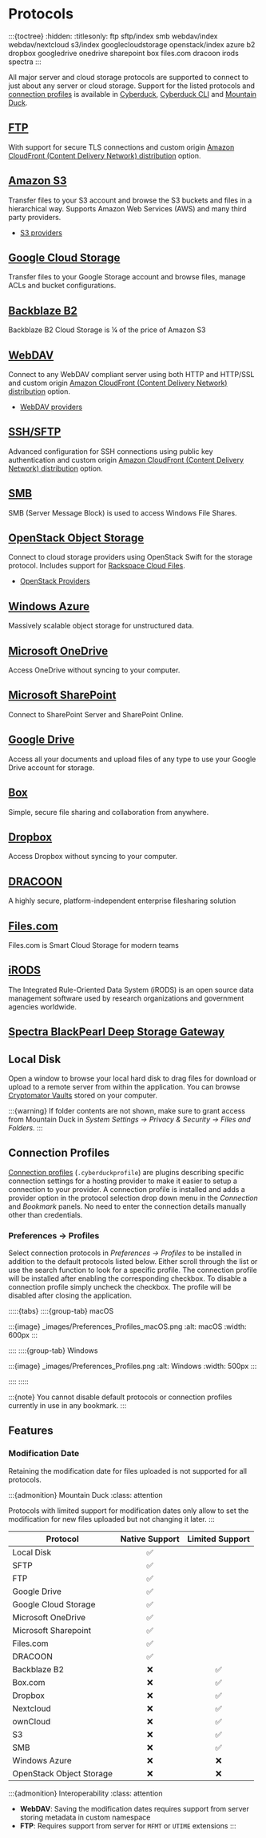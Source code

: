 Protocols
====

:::{toctree}
:hidden:
:titlesonly:
ftp
sftp/index
smb
webdav/index
webdav/nextcloud
s3/index
googlecloudstorage
openstack/index
azure
b2
dropbox
googledrive
onedrive
sharepoint
box
files.com
dracoon
irods
spectra
:::

All major server and cloud storage protocols are supported to connect to just about any server or cloud storage. Support for the listed protocols and [connection profiles](profiles/index.md) is available in [Cyberduck](../cyberduck/index.md), [Cyberduck CLI](../cli/index.md) and [Mountain Duck](../mountainduck/index.md).

## [FTP](ftp.md)

With support for secure TLS connections and custom origin [Amazon CloudFront (Content Delivery Network) distribution](../protocols/cdn/cloudfront) option.

## [Amazon S3](s3/index.md)

Transfer files to your S3 account and browse the S3 buckets and files in a hierarchical way. Supports Amazon Web Services (AWS) and many third party providers.

- [S3 providers](s3/index.md#third-party-providers)

## [Google Cloud Storage](googlecloudstorage.md)

Transfer files to your Google Storage account and browse files, manage ACLs and bucket configurations.

## [Backblaze B2](b2.md)

Backblaze B2 Cloud Storage is ¼ of the price of Amazon S3

## [WebDAV](webdav/index.md)

Connect to any WebDAV compliant server using both HTTP and HTTP/SSL and custom origin [Amazon CloudFront (Content Delivery Network) distribution](cdn/cloudfront.md) option.

- [WebDAV providers](webdav/index.md#providers)

## [SSH/SFTP](sftp/index.md)

Advanced configuration for SSH connections using public key authentication and custom origin [Amazon CloudFront (Content Delivery Network) distribution](cdn/cloudfront.md) option.

## [SMB](smb.md)

SMB (Server Message Block) is used to access Windows File Shares.

## [OpenStack Object Storage](openstack/index.md)

Connect to cloud storage providers using OpenStack Swift for the storage protocol. Includes support for [Rackspace Cloud Files](openstack/cloudfiles).

- [OpenStack Providers](openstack/index.md#third-party-providers)

## [Windows Azure](azure.md)

Massively scalable object storage for unstructured data.

## [Microsoft OneDrive](onedrive.md)

Access OneDrive without syncing to your computer.

## [Microsoft SharePoint](sharepoint.md)

Connect to SharePoint Server and SharePoint Online.

## [Google Drive](googledrive.md)

Access all your documents and upload files of any type to use your Google Drive account for storage.

## [Box](box.md)

Simple, secure file sharing and collaboration from anywhere.

## [Dropbox](dropbox.md)

Access Dropbox without syncing to your computer.

## [DRACOON](dracoon.md)

A highly secure, platform-independent enterprise filesharing solution

## [Files.com](files.com.md)

Files.com is Smart Cloud Storage for modern teams

## [iRODS](irods.md)

The Integrated Rule-Oriented Data System (iRODS) is an open source data management software used by research organizations and government agencies worldwide.

## [Spectra BlackPearl Deep Storage Gateway](spectra.md)

## Local Disk
Open a window to browse your local hard disk to drag files for download or upload to a remote server from within the application. You can browse [Cryptomator Vaults](../cryptomator/index.md#access-vaults-on-local-disk) stored on your computer.

:::{warning}
If folder contents are not shown, make sure to grant access from Mountain Duck in *System Settings → Privacy & Security → Files and Folders*.
:::

## Connection Profiles

[Connection profiles](profiles/index.md) (`.cyberduckprofile`) are plugins describing specific connection settings for a hosting provider to make it easier to setup a connection to your provider. A connection profile is installed and adds a provider option in the protocol selection drop down menu in the *Connection* and *Bookmark* panels. No need to enter the connection details manually other than credentials.

### Preferences → Profiles

Select connection protocols in _Preferences → Profiles_ to be installed in addition to the default protocols listed below. Either scroll through the list or use the search function to look for a specific profile. The connection profile will be installed after enabling the corresponding checkbox. To disable a connection profile simply uncheck the checkbox. The profile will be disabled after closing the application.

:::::{tabs}
::::{group-tab} macOS

:::{image} _images/Preferences_Profiles_macOS.png
:alt: macOS
:width: 600px
:::

::::
::::{group-tab} Windows

:::{image} _images/Preferences_Profiles.png
:alt: Windows
:width: 500px
:::

::::
:::::

:::{note}
You cannot disable default protocols or connection profiles currently in use in any bookmark.
:::

## Features
### Modification Date
Retaining the modification date for files uploaded is not supported for all protocols.

:::{admonition} Mountain Duck
:class: attention

Protocols with limited support for modification dates only allow to set the modification for new files uploaded but not changing it later.
:::

| Protocol             | Native Support | Limited Support |
|----------------------| :---: | :---: |
| Local Disk           | ✅ ||
| SFTP                 | ✅ ||
| FTP                  | ✅ ||
| Google Drive         | ✅ ||
| Google Cloud Storage | ✅ ||
| Microsoft OneDrive   | ✅ ||
| Microsoft Sharepoint | ✅ ||
| Files.com            | ✅ ||
| DRACOON              | ✅ ||
| Backblaze B2         | ❌	| ✅ |
| Box.com              | ❌	| ✅ |
| Dropbox              | ❌	| ✅ |
| Nextcloud            | ❌ | ✅ |
| ownCloud             | ❌	| ✅ |
| S3                   | ❌ | ✅ |
| SMB                  | ❌ | ✅ |
| Windows Azure        | ❌ | ❌ |
| OpenStack Object Storage        | ❌ | ❌ |

:::{admonition} Interoperability
:class: attention

- **WebDAV**: Saving the modification dates requires support from server storing metadata in custom namespace
- **FTP**: Requires support from server for `MFMT` or `UTIME` extensions
:::
